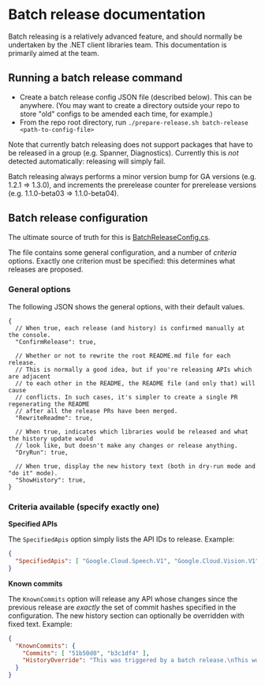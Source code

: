 # Batch release documentation

Batch releasing is a relatively advanced feature, and should normally be undertaken by the .NET client libraries team.
This documentation is primarily aimed at the team.

## Running a batch release command

- Create a batch release config JSON file (described below). This can be anywhere.
  (You may want to create a directory outside your repo to store "old" configs to be
  amended each time, for example.)
- From the repo root directory, run `./prepare-release.sh batch-release <path-to-config-file>`

Note that currently batch releasing does not support packages that have to be released in a group
(e.g. Spanner, Diagnostics). Currently this is *not* detected automatically: releasing will simply
fail.

Batch releasing always performs a minor version bump for GA versions (e.g. 1.2.1 => 1.3.0),
and increments the prerelease counter for prerelease versions (e.g. 1.1.0-beta03 => 1.1.0-beta04).

## Batch release configuration

The ultimate source of truth for this is [BatchReleaseConfig.cs](BatchReleaseConfig.cs).

The file contains some general configuration, and a number of *criteria* options.
Exactly one criterion must be specified: this determines what releases are proposed.

### General options

The following JSON shows the general options, with their default values.

```jsonc
{
  // When true, each release (and history) is confirmed manually at the console.
  "ConfirmRelease": true,

  // Whether or not to rewrite the root README.md file for each release.
  // This is normally a good idea, but if you're releasing APIs which are adjacent
  // to each other in the README, the README file (and only that) will cause
  // conflicts. In such cases, it's simpler to create a single PR regenerating the README
  // after all the release PRs have been merged.
  "RewriteReadme": true,

  // When true, indicates which libraries would be released and what the history update would
  // look like, but doesn't make any changes or release anything.
  "DryRun": true,

  // When true, display the new history text (both in dry-run mode and "do it" mode).
  "ShowHistory": true,
}
```

### Criteria available (specify exactly one)

**Specified APIs**

The `SpecifiedApis` option simply lists the API IDs to release. Example:

```json
{
  "SpecifiedApis": [ "Google.Cloud.Speech.V1", "Google.Cloud.Vision.V1" ]
}
```

**Known commits**

The `KnownCommits` option will release any API whose changes since the previous
release are *exactly* the set of commit hashes specified in the configuration. The new history
section can optionally be overridden with fixed text. Example:

```json
{
  "KnownCommits": {
    "Commits": [ "51b50d0", "b3c1df4" ],
    "HistoryOverride": "This was triggered by a batch release.\nThis would be the second line in the history."
  }
}
```
